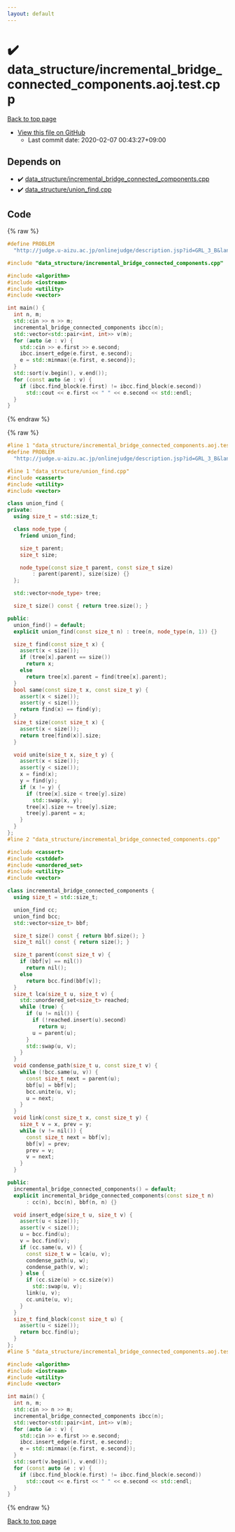 ```yaml
---
layout: default
---
```


<!-- mathjax config similar to math.stackexchange -->
<script type="text/javascript" async
  src="https://cdnjs.cloudflare.com/ajax/libs/mathjax/2.7.5/MathJax.js?config=TeX-MML-AM_CHTML">
</script>
<script type="text/x-mathjax-config">
  MathJax.Hub.Config({
    TeX: { equationNumbers: { autoNumber: "AMS" }},
    tex2jax: {
      inlineMath: [ ['$','$'] ],
      processEscapes: true
    },
    "HTML-CSS": { matchFontHeight: false },
    displayAlign: "left",
    displayIndent: "2em"
  });
</script>

<script type="text/javascript" src="https://cdnjs.cloudflare.com/ajax/libs/jquery/3.4.1/jquery.min.js"></script>
<script src="https://cdn.jsdelivr.net/npm/jquery-balloon-js@1.1.2/jquery.balloon.min.js" integrity="sha256-ZEYs9VrgAeNuPvs15E39OsyOJaIkXEEt10fzxJ20+2I=" crossorigin="anonymous"></script>
<script type="text/javascript" src="../../assets/js/copy-button.js"></script>
<link rel="stylesheet" href="../../assets/css/copy-button.css" />


# :heavy_check_mark: data_structure/incremental_bridge_connected_components.aoj.test.cpp

<a href="../../index.html">Back to top page</a>

* <a href="{{ site.github.repository_url }}/blob/master/data_structure/incremental_bridge_connected_components.aoj.test.cpp">View this file on GitHub</a>
    - Last commit date: 2020-02-07 00:43:27+09:00




## Depends on

* :heavy_check_mark: <a href="../../library/data_structure/incremental_bridge_connected_components.cpp.html">data_structure/incremental_bridge_connected_components.cpp</a>
* :heavy_check_mark: <a href="../../library/data_structure/union_find.cpp.html">data_structure/union_find.cpp</a>


## Code

<a id="unbundled"></a>
{% raw %}
```cpp
#define PROBLEM                                                                \
  "http://judge.u-aizu.ac.jp/onlinejudge/description.jsp?id=GRL_3_B&lang=jp"

#include "data_structure/incremental_bridge_connected_components.cpp"

#include <algorithm>
#include <iostream>
#include <utility>
#include <vector>

int main() {
  int n, m;
  std::cin >> n >> m;
  incremental_bridge_connected_components ibcc(n);
  std::vector<std::pair<int, int>> v(m);
  for (auto &e : v) {
    std::cin >> e.first >> e.second;
    ibcc.insert_edge(e.first, e.second);
    e = std::minmax({e.first, e.second});
  }
  std::sort(v.begin(), v.end());
  for (const auto &e : v) {
    if (ibcc.find_block(e.first) != ibcc.find_block(e.second))
      std::cout << e.first << " " << e.second << std::endl;
  }
}
```
{% endraw %}

<a id="bundled"></a>
{% raw %}
```cpp
#line 1 "data_structure/incremental_bridge_connected_components.aoj.test.cpp"
#define PROBLEM                                                                \
  "http://judge.u-aizu.ac.jp/onlinejudge/description.jsp?id=GRL_3_B&lang=jp"

#line 1 "data_structure/union_find.cpp"
#include <cassert>
#include <utility>
#include <vector>

class union_find {
private:
  using size_t = std::size_t;

  class node_type {
    friend union_find;

    size_t parent;
    size_t size;

    node_type(const size_t parent, const size_t size)
        : parent(parent), size(size) {}
  };

  std::vector<node_type> tree;

  size_t size() const { return tree.size(); }

public:
  union_find() = default;
  explicit union_find(const size_t n) : tree(n, node_type(n, 1)) {}

  size_t find(const size_t x) {
    assert(x < size());
    if (tree[x].parent == size())
      return x;
    else
      return tree[x].parent = find(tree[x].parent);
  }
  bool same(const size_t x, const size_t y) {
    assert(x < size());
    assert(y < size());
    return find(x) == find(y);
  }
  size_t size(const size_t x) {
    assert(x < size());
    return tree[find(x)].size;
  }

  void unite(size_t x, size_t y) {
    assert(x < size());
    assert(y < size());
    x = find(x);
    y = find(y);
    if (x != y) {
      if (tree[x].size < tree[y].size)
        std::swap(x, y);
      tree[x].size += tree[y].size;
      tree[y].parent = x;
    }
  }
};
#line 2 "data_structure/incremental_bridge_connected_components.cpp"

#include <cassert>
#include <cstddef>
#include <unordered_set>
#include <utility>
#include <vector>

class incremental_bridge_connected_components {
  using size_t = std::size_t;

  union_find cc;
  union_find bcc;
  std::vector<size_t> bbf;

  size_t size() const { return bbf.size(); }
  size_t nil() const { return size(); }

  size_t parent(const size_t v) {
    if (bbf[v] == nil())
      return nil();
    else
      return bcc.find(bbf[v]);
  }
  size_t lca(size_t u, size_t v) {
    std::unordered_set<size_t> reached;
    while (true) {
      if (u != nil()) {
        if (!reached.insert(u).second)
          return u;
        u = parent(u);
      }
      std::swap(u, v);
    }
  }
  void condense_path(size_t u, const size_t v) {
    while (!bcc.same(u, v)) {
      const size_t next = parent(u);
      bbf[u] = bbf[v];
      bcc.unite(u, v);
      u = next;
    }
  }
  void link(const size_t x, const size_t y) {
    size_t v = x, prev = y;
    while (v != nil()) {
      const size_t next = bbf[v];
      bbf[v] = prev;
      prev = v;
      v = next;
    }
  }

public:
  incremental_bridge_connected_components() = default;
  explicit incremental_bridge_connected_components(const size_t n)
      : cc(n), bcc(n), bbf(n, n) {}

  void insert_edge(size_t u, size_t v) {
    assert(u < size());
    assert(v < size());
    u = bcc.find(u);
    v = bcc.find(v);
    if (cc.same(u, v)) {
      const size_t w = lca(u, v);
      condense_path(u, w);
      condense_path(v, w);
    } else {
      if (cc.size(u) > cc.size(v))
        std::swap(u, v);
      link(u, v);
      cc.unite(u, v);
    }
  }
  size_t find_block(const size_t u) {
    assert(u < size());
    return bcc.find(u);
  }
};
#line 5 "data_structure/incremental_bridge_connected_components.aoj.test.cpp"

#include <algorithm>
#include <iostream>
#include <utility>
#include <vector>

int main() {
  int n, m;
  std::cin >> n >> m;
  incremental_bridge_connected_components ibcc(n);
  std::vector<std::pair<int, int>> v(m);
  for (auto &e : v) {
    std::cin >> e.first >> e.second;
    ibcc.insert_edge(e.first, e.second);
    e = std::minmax({e.first, e.second});
  }
  std::sort(v.begin(), v.end());
  for (const auto &e : v) {
    if (ibcc.find_block(e.first) != ibcc.find_block(e.second))
      std::cout << e.first << " " << e.second << std::endl;
  }
}

```
{% endraw %}

<a href="../../index.html">Back to top page</a>

